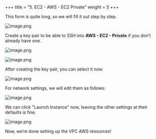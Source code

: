 +++
title = "5. EC2 - AWS - EC2 Private"
weight = 5
+++


This form is quite long, so we will fill it out step by step.


![image.png](/images/003-iii-setup-vpc-aws-resources/12-578497-image.png)


Create a key pair to be able to SSH into **AWS - EC2 - Private** if you don’t already have one.


![image.png](/images/003-iii-setup-vpc-aws-resources/12-526006-image.png)


![image.png](/images/003-iii-setup-vpc-aws-resources/12-370300-image.png)


After creating the key pair, you can select it now.


![image.png](/images/003-iii-setup-vpc-aws-resources/12-852141-image.png)


For network settings, we will edit them as follows:


![image.png](/images/003-iii-setup-vpc-aws-resources/12-937345-image.png)


We can click "Launch Instance" now, leaving the other settings at their defaults is fine.


![image.png](/images/003-iii-setup-vpc-aws-resources/12-715137-image.png)


Now, we’re done setting up the VPC AWS resources!


